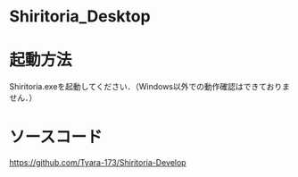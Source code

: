 # Shiritoria_Desktop
# 起動方法
Shiritoria.exeを起動してください．（Windows以外での動作確認はできておりません．）
# ソースコード
https://github.com/Tyara-173/Shiritoria-Develop
